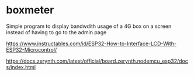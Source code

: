 # boxmeter
Simple program to display bandwdith usage of a 4G box on a screen instead of having to go to the admin page


https://www.instructables.com/id/ESP32-How-to-Interface-LCD-With-ESP32-Microcontrol/

https://docs.zerynth.com/latest/official/board.zerynth.nodemcu_esp32/docs/index.html
